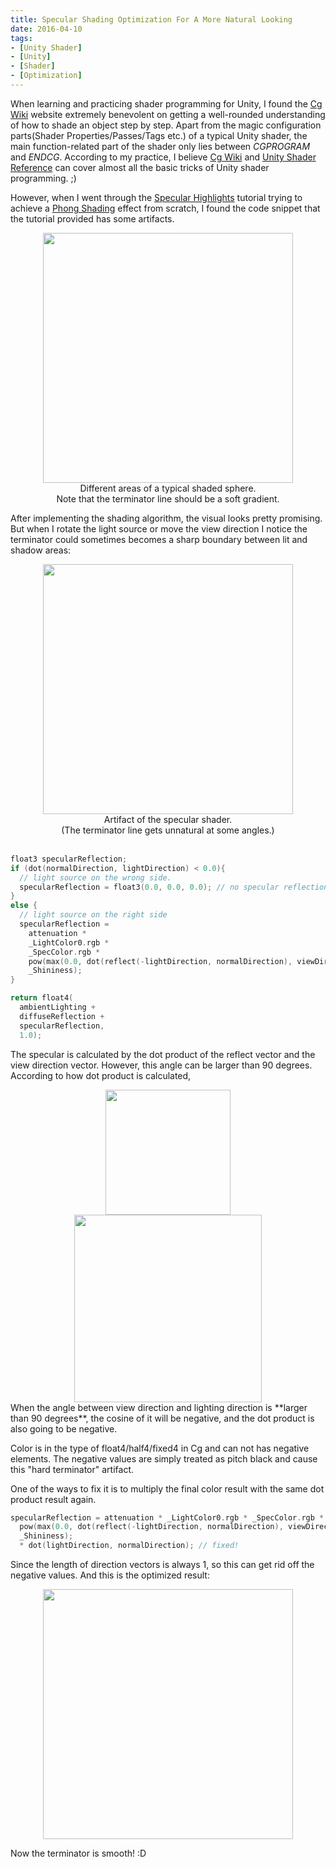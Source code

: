```yaml
---
title: Specular Shading Optimization For A More Natural Looking
date: 2016-04-10
tags:
- [Unity Shader]
- [Unity]
- [Shader]
- [Optimization]
---
```


When learning and practicing shader programming for Unity, I found the [Cg Wiki](https://en.wikibooks.org/wiki/Cg_Programming/Unity) website extremely benevolent on getting a well-rounded understanding of how to shade an object step by step. Apart from the magic configuration parts(Shader Properties/Passes/Tags etc.) of a typical Unity shader, the main function-related part of the shader only lies between _CGPROGRAM_ and _ENDCG_. According to my practice, I believe [Cg Wiki](https://en.wikibooks.org/wiki/Cg_Programming/Unity) and [Unity Shader Reference](http://docs.unity3d.com/Manual/SL-Reference.html) can cover almost all the basic tricks of Unity shader programming. ;)

However, when I went through the [Specular Highlights](https://en.wikibooks.org/wiki/Cg_Programming/Unity/Specular_Highlights) tutorial trying to achieve a [Phong Shading](https://en.wikipedia.org/wiki/Phong_shading) effect from scratch, I found the code snippet that the tutorial provided has some artifacts.

<img src="http://www.itchy-animation.co.uk/tutorials/01-intro-01.jpg" width="400" height="400" style="display:block; margin:auto;">
<figcaption style="text-align: center;">Different areas of a typical shaded sphere. <br> Note that the terminator line should be a soft gradient. </figcaption>

After implementing the shading algorithm, the visual looks pretty promising. But when I rotate the light source or move the view direction I notice the terminator could sometimes becomes a sharp boundary between lit and shadow areas:

<img src="{{ site.url }}/images/specular1.gif" width="400" height="400" style="display:block; margin:auto;">
<figcaption style="text-align: center;">Artifact of the specular shader.<br>(The terminator line gets unnatural at some angles.)</figcaption>
<br>

```c
float3 specularReflection;
if (dot(normalDirection, lightDirection) < 0.0){
  // light source on the wrong side.
  specularReflection = float3(0.0, 0.0, 0.0); // no specular reflection.
}
else {
  // light source on the right side
  specularReflection =
    attenuation *
    _LightColor0.rgb *
    _SpecColor.rgb *
    pow(max(0.0, dot(reflect(-lightDirection, normalDirection), viewDirection)),
    _Shininess);
}

return float4(
  ambientLighting +
  diffuseReflection +
  specularReflection,
  1.0);
```

The specular is calculated by the dot product of the reflect vector and the view direction vector. However, this angle can be larger than 90 degrees. According to how dot product is calculated,

<img src="https://upload.wikimedia.org/math/3/e/5/3e530da12e51ca0056ed3ef061b79312.png" width="200" height="200" style="display:block; margin:auto;">
<figcaption style="text-align: center;"></figcaption>
<img src="http://mathworld.wolfram.com/images/eps-gif/Cos_600.gif" width="300" height="300" style="display:block; margin:auto;">
<figcaption style="text-align: center;"></figcaption>
When the angle between view direction and lighting direction is **larger than 90 degrees**, the cosine of it will be negative, and the dot product is also going to be negative.

Color is in the type of float4/half4/fixed4 in Cg and can not has negative elements. The negative values are simply treated as pitch black and cause this "hard terminator" artifact.

One of the ways to fix it is to multiply the final color result with the same dot product result again.

```c
specularReflection = attenuation * _LightColor0.rgb * _SpecColor.rgb *
  pow(max(0.0, dot(reflect(-lightDirection, normalDirection), viewDirection)),
  _Shininess);
  * dot(lightDirection, normalDirection); // fixed!
```

Since the length of direction vectors is always 1, so this can get rid off the negative values. And this is the optimized result:

<img src="{{ site.url }}/images/specular2.gif" width="400" height="400" style="display:block; margin:auto;">
<figcaption style="text-align: center;"></figcaption>

Now the terminator is smooth! :D






<!-- The reflect vector is calculated using the Cg function -reflect()-. This function is the implement of the function  -->
